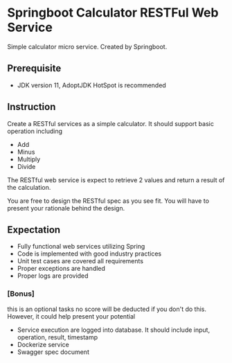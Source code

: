 # Springboot Calculator RESTFul Web Service
Simple calculator micro service. Created by Springboot.
## Prerequisite
- JDK version 11, AdoptJDK HotSpot is recommended
## Instruction
Create a RESTful services as a simple calculator. It should support basic operation including
- Add
- Minus
- Multiply
- Divide

The RESTful web service is expect to retrieve 2 values and return a result of the calculation.

You are free to design the RESTful spec as you see fit. You will have to present your rationale behind the design.

## Expectation
- Fully functional web services utilizing Spring 
- Code is implemented with good industry practices
- Unit test cases are covered all requirements
- Proper exceptions are handled
- Proper logs are provided

### [Bonus] 
this is an optional tasks no score will be deducted if you don't do this. However, it could help present your potential
- Service execution are logged into database. It should include input, operation, result, timestamp
- Dockerize service
- Swagger spec document
